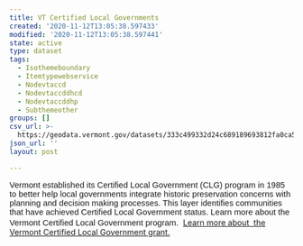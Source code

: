 ```yaml
---
title: VT Certified Local Governments
created: '2020-11-12T13:05:38.597433'
modified: '2020-11-12T13:05:38.597441'
state: active
type: dataset
tags:
  - Isothemeboundary
  - Itemtypewebservice
  - Nodevtaccd
  - Nodevtaccddhcd
  - Nodevtaccddhp
  - Subthemeother
groups: []
csv_url: >-
  https://geodata.vermont.gov/datasets/333c499332d24c689189693812fa0ca5_15.csv?outSR=%7B%22latestWkid%22%3A3857%2C%22wkid%22%3A102100%7D
json_url: ''
layout: post

---
```

<span style='font-size:11.0pt;font-family:&quot;Calibri&quot;,sans-serif;
mso-fareast-font-family:Calibri;mso-fareast-theme-font:minor-latin;mso-ansi-language:
EN-US;mso-fareast-language:EN-US;mso-bidi-language:AR-SA'>Vermont established
its Certified Local Government (CLG) program in 1985 to better help local
governments integrate historic preservation concerns with planning and decision
making processes. This layer identifies communities that have achieved Certified
Local Government status. Learn more about the Vermont Certified Local
Government program. </span><font color='#333333' face='Lato, Verdana, Tahoma, DejaVu Sans, sans-serif'><span style='font-size: 16px;'> </span></font><a href='http://accd.vermont.gov/historic-preservation/planning/certified-local-government' target='_blank'>Learn more about  the Vermont Certified Local Government grant.</a>
